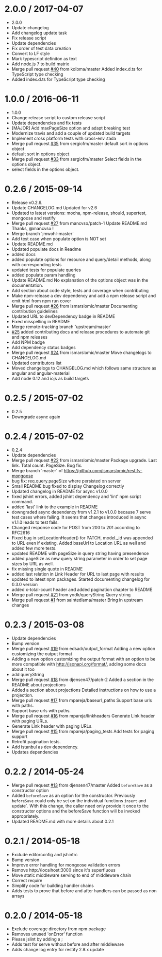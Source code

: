 2.0.0 / 2017-04-07
==================

  * 2.0.0
  * Update changelog
  * Add changelog update task
  * Fix release script
  * Update dependencies
  * Fix order of test data creation
  * Convert to LF style
  * Mark typescript definiton as text
  * Add node.js 7 to build matrix
  * Merge pull request [#40](https://github.com/saintedlama/restify-mongoose/issues/40) from kolbma/master
    Added index.d.ts for TypeScript type checking
  * Added index.d.ts for TypeScript type checking

1.0.0 / 2016-06-11
==================

  * 1.0.0
  * Change release script to custom release script
  * Update dependencies and fix tests
  * [MAJOR] Add maxPageSize option and adapt breaking test
  * Modernize travis and add a couple of updated build targets
  * Implement cross platform tests with cross-env :tada
  * Merge pull request [#35](https://github.com/saintedlama/restify-mongoose/issues/35) from sergiofm/master
    default sort in options object
  * default sort in options object
  * Merge pull request [#33](https://github.com/saintedlama/restify-mongoose/issues/33) from sergiofm/master
    Select fields in the options object.
  * select fields in the options object.

0.2.6 / 2015-09-14
==================

  * Release v0.2.6.
  * Update CHANGELOG.md
    Updated for v2.6
  * Updated to latest versions: mocha, npm-release, should, supertest, mongoose and restify
  * Merge pull request [#27](https://github.com/saintedlama/restify-mongoose/issues/27) from mancvso/patch-1
    Update README.md
    Thanks, @mancvso !
  * Merge branch 'jmwohl-master'
  * Add test case when populate  option is NOT set
  * Update README.md
  * Updated populate docs in Readme
  * added docs
  * added populate options for resource and query/detail methods, along with corresponding tests
  * updated tests for populate queries
  * added populate param handling
  * Update README.md
    No explanation of the options object was in the documentation.
  * Add section about code style, tests and coverage when contributing
  * Make npm-release a dev dependency and add a npm release script and emit html from npm run cover
  * Merge pull request [#26](https://github.com/saintedlama/restify-mongoose/issues/26) from ismarslomic/master
    Documenting contribution guidelines
  * Updated  URL to devDependency badge in README
  * Fixed misspelling in README
  * Merge remote-tracking branch 'upstream/master'
  * [#25](https://github.com/saintedlama/restify-mongoose/issues/25) added contributing docs and release procedures to automate git and npm releases
  * Add NPM badge
  * Add dependency status badges
  * Merge pull request [#24](https://github.com/saintedlama/restify-mongoose/issues/24) from ismarslomic/master
    Move changelogs to CHANGELOG.md
  * Updated contributors list
  * Moved changelogs to CHANGELOG.md which follows same structure as angular and angular-material
  * Add node 0.12 and iojs as build targets

0.2.5 / 2015-07-02
==================

  * 0.2.5
  * Downgrade async again

0.2.4 / 2015-07-02
==================

  * 0.2.4
  * Update dependencies
  * Merge pull request [#22](https://github.com/saintedlama/restify-mongoose/issues/22) from ismarslomic/master
    Package upgrade. Last link. Total count. PageSize. Bug fix.
  * Merge branch 'master' of https://github.com/ismarslomic/restify-mongoose
  * bug fix: req.query.pageSize where persisted on server
  * Small README bug fixed to display Changelog correctly
  * Updated changelog in README for async v1.0.0
  * fixed jshint errors, added jshint dependency and 'lint' npm script command.
  * added 'last' link to the example in README
  * downgraded async dependency from v1.2.1 to v1.0.0 because 7 serve test cases where failing. It seems that changes introduced in async v1.1.0 leads to test fails.
  * Changed response code for POST from 200 to 201 according to RFC2616
  * Fixed bug in setLocationHeader() for PATCH, model._id was appended to URL even if existing.
    Added baseUrl to Location URL as well and added few more tests.
  * updated README with pageSize in query string having presendence
  * added pageSize as new query string parameter in order to set page sizes by URL as well.
  * fix missing single quote in README
  * added last relation in Link Header for URL to last page with results
  * updated to latest npm packages. Started documenting changelog for 0.3.0 version
  * added x-total-count header and added pagination chapter to README
  * Merge pull request [#21](https://github.com/saintedlama/restify-mongoose/issues/21) from yodlr/queryString
    Query string
  * Merge pull request [#1](https://github.com/saintedlama/restify-mongoose/issues/1) from saintedlama/master
    Bring in upstream changes

0.2.3 / 2015-03-08
==================

  * Update dependencies
  * Bump version
  * Merge pull request [#19](https://github.com/saintedlama/restify-mongoose/issues/19) from edsadr/output_format
    Adding a new option customizing the output format
  * Adding a new option customizing the output format with an option to be more compatible with http://jsonapi.org/format/, adding some docs about it too
  * add queryString
  * Merge pull request [#18](https://github.com/saintedlama/restify-mongoose/issues/18) from djensen47/patch-2
    Added a section in the README about projections
  * Added a section about projections
    Detailed instructions on how to use a projection.
  * Merge pull request [#17](https://github.com/saintedlama/restify-mongoose/issues/17) from mpareja/baseurl_paths
    Support base urls with paths.
  * Support base urls with paths.
  * Merge pull request [#16](https://github.com/saintedlama/restify-mongoose/issues/16) from mpareja/linkheaders
    Generate Link header with paging URLs.
  * Generate Link header with paging URLs.
  * Merge pull request [#15](https://github.com/saintedlama/restify-mongoose/issues/15) from mpareja/paging_tests
    Add tests for paging support
  * Retrofit pagination tests.
  * Add istanbul as dev dependency.
  * Updates dependencies

0.2.2 / 2014-05-24
==================

  * Merge pull request [#13](https://github.com/saintedlama/restify-mongoose/issues/13) from djensen47/master
    Added `beforeSave` as a constructor option
  * Added `beforeSave` as an option for the constructor.
    Previously `beforeSave` could only be set on the individual functions
    `insert` and update`. With this change, the caller need only provide it
    once to the constructor options and the beforeSave function will be
    invoked appropriately.
  * Updated README.md with more details about 0.2.1

0.2.1 / 2014-05-18
==================

  * Exclude editorconfig and jshintrc
  * Bump version
  * Improve error handling for mongoose validation errors
  * Remove http://localhost:3000 since it's superfluous
  * Move static middleware serving to end of middleware chain
  * Correct require
  * Simplify code for building handler chains
  * Adds tests to prove that before and after handlers can be passed as non arrays

0.2.0 / 2014-05-18
==================

  * Exclude coverage directory from npm package
  * Removes unused 'onError' function
  * Please jslint by adding a ;
  * Adds test for serve without before and after middleware
  * Adds change log entry for restify 2.8.x update
